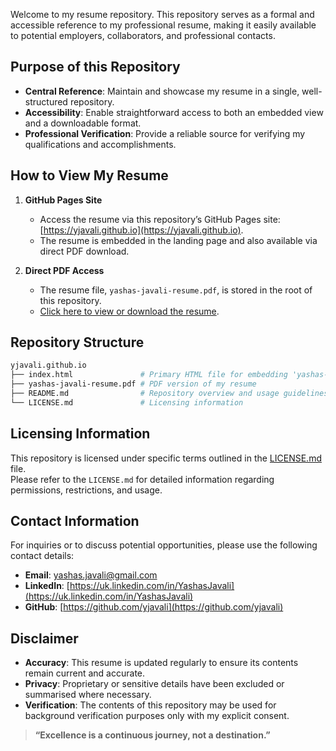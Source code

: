 Welcome to my resume repository. This repository serves as a formal and accessible reference to my professional resume, making it easily available to potential employers, collaborators, and professional contacts.

## Purpose of this Repository

- **Central Reference**: Maintain and showcase my resume in a single, well-structured repository.  
- **Accessibility**: Enable straightforward access to both an embedded view and a downloadable format.  
- **Professional Verification**: Provide a reliable source for verifying my qualifications and accomplishments.

## How to View My Resume

1. **GitHub Pages Site**  
   - Access the resume via this repository’s GitHub Pages site:  
     [https://yjavali.github.io](https://yjavali.github.io).  
   - The resume is embedded in the landing page and also available via direct PDF download.

2. **Direct PDF Access**  
   - The resume file, `yashas-javali-resume.pdf`, is stored in the root of this repository.  
   - [Click here to view or download the resume](./yashas-javali-resume.pdf).

## Repository Structure

```bash
yjavali.github.io
├── index.html               # Primary HTML file for embedding 'yashas-javali-resume.pdf'
├── yashas-javali-resume.pdf # PDF version of my resume
├── README.md                # Repository overview and usage guidelines
└── LICENSE.md               # Licensing information
```

## Licensing Information

This repository is licensed under specific terms outlined in the [LICENSE.md](./LICENSE.md) file.  
Please refer to the `LICENSE.md` for detailed information regarding permissions, restrictions, and usage.

## Contact Information

For inquiries or to discuss potential opportunities, please use the following contact details:

- **Email**: [yashas.javali@gmail.com](mailto:yashas.javali@gmail.com)  
- **LinkedIn**: [https://uk.linkedin.com/in/YashasJavali](https://uk.linkedin.com/in/YashasJavali)  
- **GitHub**: [https://github.com/yjavali](https://github.com/yjavali)

## Disclaimer

- **Accuracy**: This resume is updated regularly to ensure its contents remain current and accurate.  
- **Privacy**: Proprietary or sensitive details have been excluded or summarised where necessary.  
- **Verification**: The contents of this repository may be used for background verification purposes only with my explicit consent.

> **“Excellence is a continuous journey, not a destination.”**
